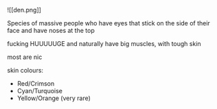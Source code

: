 ![[den.png]]

Species of massive people who have eyes that stick on the side of their face and have noses at the top

fucking HUUUUUGE and naturally have big muscles, with tough skin

most are nic

skin colours:
- Red/Crimson 
- Cyan/Turquoise
- Yellow/Orange (very rare)